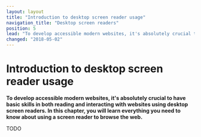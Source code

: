 ```yaml
---
layout: layout
title: "Introduction to desktop screen reader usage"
navigation_title: "Desktop screen readers"
position: 5
lead: "To develop accessible modern websites, it's absolutely crucial to have basic skills in both reading and interacting with websites using desktop screen readers. In this chapter, you will learn everything you need to know about using a screen reader to browse the web."
changed: "2018-05-02"
---
```


# Introduction to desktop screen reader usage

**To develop accessible modern websites, it's absolutely crucial to have basic skills in both reading and interacting with websites using desktop screen readers. In this chapter, you will learn everything you need to know about using a screen reader to browse the web.**

TODO